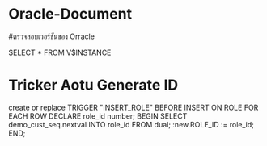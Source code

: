 # Oracle-Document

#ตรวจสอบเวอร์ชันของ Orracle

SELECT * FROM V$INSTANCE

# Tricker Aotu Generate ID

create or replace TRIGGER  "INSERT_ROLE"
BEFORE INSERT ON ROLE
FOR EACH ROW
DECLARE
  role_id number;
BEGIN
  SELECT demo_cust_seq.nextval
    INTO role_id
    FROM dual;
  :new.ROLE_ID := role_id;
END;

